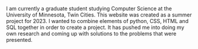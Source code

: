 I am currently a graduate student studying Computer Science at the University of Minnesota, Twin Cities. This website was created as a summer project for 2023. I wanted to combine elements of python, CSS, HTML and SQL together in order to create a project.  It has pushed me into doing my own research and coming up with solutions to the problems that were presented.


